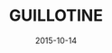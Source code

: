 ---
title: 'GUILLOTINE'
date: 2015-10-14
uploadDate: 2023-01-30
image: {
    src: "./guillotine.png",
    alt: "madotsuki from yume nikki smiling with her eyes closed, pulling down her turtleneck to reveal she has cut her neck with scissors. behind her is a red guillotine silhouette.",
    width: "1000",
    height: "1333",
}
thumb: {
    src: "./guillotine_t.png",
    alt: "guillotine thumbnail"
}
desc: 'severed head effect from a yume nikki themed october art challenge.'
tags: ["yume nikki", "madotsuki", "gore", "self-harm", "fanart", "digital"]
medium: 'paint tool sai'
icons: ["fa-scissors"]
original: false
gallery: true
Nsfw: false
Dd: true
---